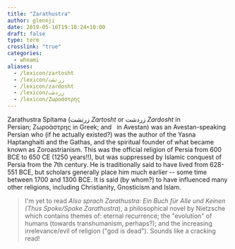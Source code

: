 ```yaml
---
title: "Zarathustra"
author: glennji
date: 2019-05-16T19:18:24+10:00
draft: false
type: term
crosslink: "true"
categories:
  - whoami
aliases:
  - /lexicon/zartosht
  - /lexicon/زرتشت
  - /lexicon/zardosht
  - /lexicon/زردشت
  - /lexicon/Ζωροάστρης
---
```

Zarathustra Spitama (<span dir="rtl" lang="fa">زرتشت</span>‎‎ <i>Zartosht </i>or <span lang="fa">زردشت</span> <i>Zardosht </i>in Persian; Ζωροάστρης in Greek; and <i>  </i>in Avestan) was an Avestan-speaking Persian who (if he actually existed?) was the author of the Yasna Haptanghaiti and the Gathas, and the spiritual founder of what became known as Zoroastrianism. This was the official religion of Persia from 600 BCE to 650 CE (1250 years!!), but was suppressed by Islamic conquest of Persia from the 7th century.
He is traditionally said to have lived from 628-551 BCE, but scholars generally place him much earlier -- some time between 1700 and 1300 BCE. It is said (by whom?) to have influenced many other religions, including Christianity, Gnosticism and Islam.

<blockquote>I'm yet to read<em><i> Also sprach Zarathustra: Ein Buch für Alle und Keinen (</i>Thus Spoke/Spake Zarathustra</em>), a philosophical novel by Nietzsche which contains themes of: eternal recurrence; the "evolution" of humans (towards transhumanism, perhaps?); and the increasing irrelevance/evil of religion ("god is dead"). Sounds like a cracking read!</blockquote>
